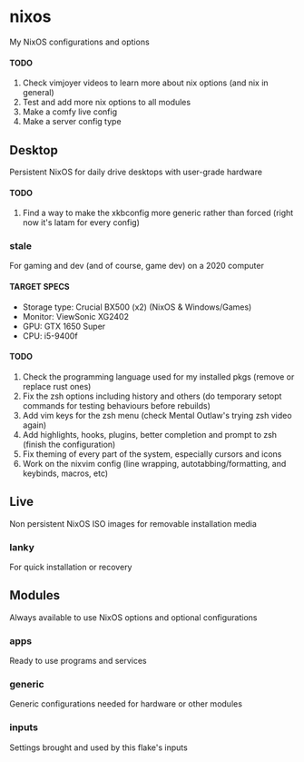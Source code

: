 # nixos
My NixOS configurations and options

#### TODO
1. Check vimjoyer videos to learn more about nix options (and nix in general)
2. Test and add more nix options to all modules
3. Make a comfy live config
4. Make a server config type

## Desktop
Persistent NixOS for daily drive desktops with user-grade hardware

#### TODO
1. Find a way to make the xkbconfig more generic rather than forced (right now it's latam for every config)

### stale
For gaming and dev (and of course, game dev) on a 2020 computer

#### TARGET SPECS
* Storage type: Crucial BX500 (x2) (NixOS & Windows/Games)
* Monitor: ViewSonic XG2402
* GPU: GTX 1650 Super
* CPU: i5-9400f

#### TODO
1. Check the programming language used for my installed pkgs (remove or replace rust ones)
2. Fix the zsh options including history and others (do temporary setopt commands for testing behaviours before rebuilds)
3. Add vim keys for the zsh menu (check Mental Outlaw's trying zsh video again)
4. Add highlights, hooks, plugins, better completion and prompt to zsh (finish the configuration)
5. Fix theming of every part of the system, especially cursors and icons
6. Work on the nixvim config (line wrapping, autotabbing/formatting, and keybinds, macros, etc)

## Live
Non persistent NixOS ISO images for removable installation media

### lanky
For quick installation or recovery

## Modules
Always available to use NixOS options and optional configurations

### apps
Ready to use programs and services

### generic
Generic configurations needed for hardware or other modules

### inputs
Settings brought and used by this flake's inputs
